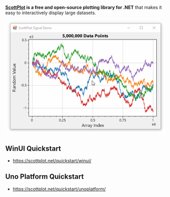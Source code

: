 **[ScottPlot](https://scottplot.net) is a free and open-source plotting library for .NET** that makes it easy to interactively display large datasets.

[![](https://raw.githubusercontent.com/ScottPlot/ScottPlot/master/dev/graphics/ScottPlot.gif)](https://scottplot.net)

## WinUI Quickstart

* https://scottplot.net/quickstart/winui/

## Uno Platform Quickstart

* https://scottplot.net/quickstart/unoplatform/